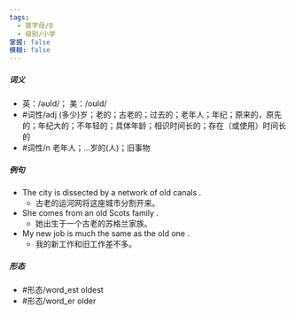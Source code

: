 ```yaml
---
tags:
  - 首字母/O
  - 级别/小学
掌握: false
模糊: false
---
```

##### 词义
- 英：/əʊld/； 美：/oʊld/
- #词性/adj  (多少)岁；老的；古老的；过去的；老年人；年纪；原来的，原先的；年纪大的；不年轻的；具体年龄；相识时间长的；存在（或使用）时间长的
- #词性/n  老年人；…岁的(人)；旧事物
##### 例句
- The city is dissected by a network of old canals .
	- 古老的运河网将这座城市分割开来。
- She comes from an old Scots family .
	- 她出生于一个古老的苏格兰家族。
- My new job is much the same as the old one .
	- 我的新工作和旧工作差不多。
##### 形态
- #形态/word_est oldest
- #形态/word_er older
